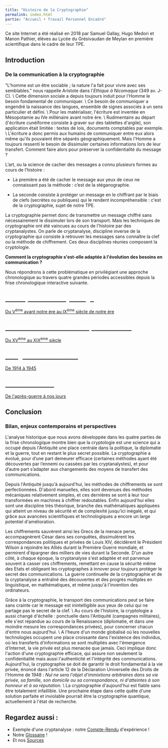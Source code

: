 ```yaml
---
title: "Histoire de la Cryptographie"
permalink: index.html
partie: "Accueil • Travail Personnel Encadré"
---
```


Ce site Internet a été réalisé en 2018 par Samuel Gallay, Hugo Medori et Manon Pathier, élèves au Lycée du Grésivaudan de Meylan en première scientifique dans le cadre de leur TPE.

## Introduction
### De la communication à la cryptographie

"L'homme est un être sociable ; la nature l'a fait pour vivre avec ses semblables." nous rappelle Aristote dans l'*Ethique à Nicomaque* (349 av. J-C). \\
Cette dimension sociale a depuis toujours induit pour l'Homme le besoin fondamental de communiquer. \\
Ce besoin de communiquer a engendré la naissance des langues, ensemble de signes associés à un sens particulier et défini. \\
Pour les matérialiser, l'écriture est inventée en Mésopotamie au IVe millénaire avant notre ère. \\
Rudimentaire au départ (l'écriture cunéiforme consiste à graver sur des tablettes d'argile), son application était limitée : textes de lois, documents comptables par exemple. \\
L'écriture a donc permis aux humains de communiquer entre eux alors même qu'ils pouvaient être séparés géographiquement.
Mais l'Homme a toujours ressenti le besoin de dissimuler certaines informations lors de leur transfert. Comment faire alors pour préserver la confidentialité du message ?

L’art, ou la science de cacher des messages a connu plusieurs formes au cours de l’histoire :

- La première a été de cacher le message aux yeux de ceux ne connaissant pas la méthode : c’est de la stéganographie.

- La seconde consiste à protéger un message en le chiffrant par le biais de clefs (secrètes ou publiques) qui le rendent incompréhensible : c'est de la cryptographie, sujet de notre TPE.

La cryptographie permet donc de transmettre un message chiffré sans nécessairement le dissimuler lors de son transport. Mais les techniques de cryptographie ont été vaincues au cours de l'histoire par des cryptanalystes. On parle de cryptanalyse, discipline inverse de la cryptographie qui consiste à retrouver les messages sans connaître la clef ou la méthode de chiffrement. Ces deux disciplines réunies composent la cryptologie.

**Comment la cryptographie s'est-elle adaptée à l'évolution des besoins en communication ?**

Nous répondrons à cette problématique en privilégiant une approche chronologique au travers quatre grandes périodes accessibles depuis la frise chronologique interactive suivante.

<link rel="stylesheet" href="{{ '/assets/css/timeline.css' | relative_url }}">
<div class="timeline">

 <div class="container left">
  <a href="{{ "/antiquite/" | relative_url }}">
   <div class="content">
     <h2 style="color:white;">L'Antiquité et le Moyen-Âge</h2>
     <p>Du V<SUP>ème</SUP> avant notre ère au IX<SUP>ème</SUP> siècle de notre ère</p>
   </div>
  </a>
 </div>

 <div class="container right">
 <a href="{{ "/temps-modernes/" | relative_url }}">
   <div class="content">
     <h2 style="color:white;">La Renaissance et les Temps Modernes</h2>
     <p>Du XV<SUP>ème</SUP> au XIX<SUP>ème</SUP> siècle</p>
   </div>
   </a>
 </div>

 <div class="container left">
 <a href="{{ "/guerres/" | relative_url }}">
   <div class="content">
     <h2 style="color:white;">Les guerres mondiales</h2>
     <p>De 1914 à 1945</p>
   </div>
   </a>
 </div>

 <div class="container right">
 <a href="{{ "/internet/" | relative_url }}">
   <div class="content">
     <h2 style="color:white;">L'ère d'internet</h2>
     <p>De l'après-guerre à nos jours</p>
   </div>
   </a>
 </div>

</div>

## Conclusion
### Bilan, enjeux contemporains et perspectives

L'analyse historique que nous avons développée dans les quatre parties de la frise chronologique montre bien que la cryptologie est une science qui a occupé depuis l'Antiquité une place centrale dans la politique, la diplomatie et la guerre, tout en restant le plus secret possible. La cryptographie a évolué, pour d’une part demeurer efficace (certaines méthodes ayant été découvertes par l’ennemi ou cassées par les cryptanalystes), et pour d’autre part s’adapter aux changements des moyens de transfert des communications.

Depuis l'Antiquité jusqu'à aujourd'hui, les méthodes de chiffrements se sont perfectionnées. D'abord manuelles, elles sont devenues des méthodes mécaniques relativement simples, et ces dernières se sont à leur tour transformées en machines à chiffrer redoutables.
Enfin aujourd'hui elles sont une discipline très théorique, branche des mathématiques appliquées qui atteint un niveau de sécurité et de complexité jusqu'ici inégalé, et qui grâce aux avancées scientifiques et technologiques a encore un large potentiel d'amélioration.

Les chiffrements sauvèrent ainsi les Grecs de la menace perse, accompagnèrent César dans ses conquêtes, dissimulèrent les correspondances politiques et privées de Louis XIV, décidèrent le Président Wilson à rejoindre les Alliés durant la Première Guerre mondiale, et permirent d'épargner des milliers de vies durant la Seconde. D'un autre côté, à chaque époque, la cryptanalyse s'est adaptée et est parvenue souvent à casser ces chiffrements, remettant en cause la sécurité même des Etats et obligeant les cryptographes à innover pour toujours protéger le secret des communications. La guerre continuelle de la cryptographie et de la cryptanalyse a entraîné des découvertes et des progrès multiples en linguistique, en mathématiques, et même jusqu'à l'invention des ordinateurs.

Grâce à la cryptographie, le transport des communications peut se faire sans crainte car le message est inintelligible aux yeux de celui qui ne partage pas le secret de la clef. \\
Au cours de l'histoire, la cryptologie a aussi changé d'échelle : ponctuelle dans l'Antiquité (campagnes militaires), elle s'est répandue au cours de la Renaissance (diplomatie, et dans une moindre mesure les correspondances privées), pour concerner chacun d'entre nous aujourd'hui. \\
A l'heure d'un monde globalisé où les nouvelles technologies occupent une place croissante dans l'existence des individus, où les transferts d'informations se sont multipliés avec l'émergence d'Internet, la vie privée est plus menacée que jamais. Ceci implique donc l'action d'une cryptographie efficace, qui assure non seulement la confidentialité mais aussi l'authenticité et l'intégrité des communications. Aujourd'hui, la cryptographie se doit de garantir le droit fondamental à la vie privée, énoncé dans l'article 12 de la Déclaration Universelle des Droits de l'Homme de 1948 : *Nul ne sera l'objet d'immixtions arbitraires dans sa vie privée, sa famille, son domicile ou sa correspondance, ni d'atteintes à son honneur et à sa réputation.* \\
La cryptographie d'aujourd'hui est fiable sans être totalement infaillible. Une prochaine étape dans cette quête d'une solution parfaite et inviolable pourrait être la cryptographie quantique, actuellement à l'état de recherche.

## Regardez aussi :
* Exemple d'une cryptanalyse : notre [Compte-Rendu](experience) d'expérience !
* Notre [Glossaire](glossaire) !
* Et nos [Sources](sources)
